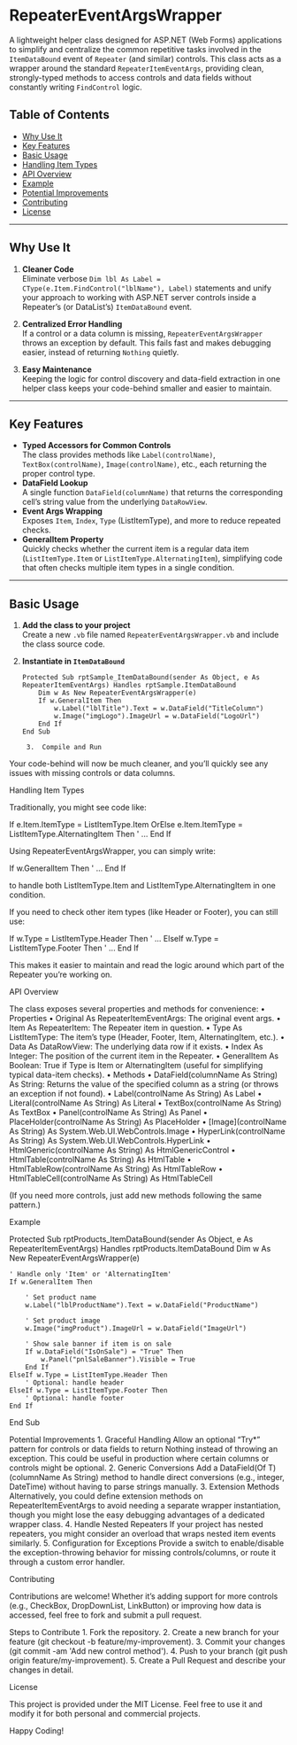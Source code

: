 # RepeaterEventArgsWrapper

A lightweight helper class designed for ASP.NET (Web Forms) applications to simplify and centralize the common repetitive tasks involved in the `ItemDataBound` event of `Repeater` (and similar) controls. This class acts as a wrapper around the standard `RepeaterItemEventArgs`, providing clean, strongly-typed methods to access controls and data fields without constantly writing `FindControl` logic.

## Table of Contents
- [Why Use It](#why-use-it)
- [Key Features](#key-features)
- [Basic Usage](#basic-usage)
- [Handling Item Types](#handling-item-types)
- [API Overview](#api-overview)
- [Example](#example)
- [Potential Improvements](#potential-improvements)
- [Contributing](#contributing)
- [License](#license)

---

## Why Use It
1. **Cleaner Code**  
   Eliminate verbose `Dim lbl As Label = CType(e.Item.FindControl("lblName"), Label)` statements and unify your approach to working with ASP.NET server controls inside a Repeater’s (or DataList’s) `ItemDataBound` event.

2. **Centralized Error Handling**  
   If a control or a data column is missing, `RepeaterEventArgsWrapper` throws an exception by default. This fails fast and makes debugging easier, instead of returning `Nothing` quietly.

3. **Easy Maintenance**  
   Keeping the logic for control discovery and data-field extraction in one helper class keeps your code-behind smaller and easier to maintain.

---

## Key Features
- **Typed Accessors for Common Controls**  
  The class provides methods like `Label(controlName)`, `TextBox(controlName)`, `Image(controlName)`, etc., each returning the proper control type.
- **DataField Lookup**  
  A single function `DataField(columnName)` that returns the corresponding cell’s string value from the underlying `DataRowView`.
- **Event Args Wrapping**  
  Exposes `Item`, `Index`, `Type` (ListItemType), and more to reduce repeated checks.
- **GeneralItem Property**  
  Quickly checks whether the current item is a regular data item (`ListItemType.Item` or `ListItemType.AlternatingItem`), simplifying code that often checks multiple item types in a single condition.

---

## Basic Usage

1. **Add the class to your project**  
   Create a new `.vb` file named `RepeaterEventArgsWrapper.vb` and include the class source code.

2. **Instantiate in `ItemDataBound`**  
   ```vbnet
   Protected Sub rptSample_ItemDataBound(sender As Object, e As RepeaterItemEventArgs) Handles rptSample.ItemDataBound
       Dim w As New RepeaterEventArgsWrapper(e)
       If w.GeneralItem Then
           w.Label("lblTitle").Text = w.DataField("TitleColumn")
           w.Image("imgLogo").ImageUrl = w.DataField("LogoUrl")
       End If
   End Sub

	3.	Compile and Run
Your code-behind will now be much cleaner, and you’ll quickly see any issues with missing controls or data columns.

Handling Item Types

Traditionally, you might see code like:

If e.Item.ItemType = ListItemType.Item OrElse e.Item.ItemType = ListItemType.AlternatingItem Then
    ' ...
End If

Using RepeaterEventArgsWrapper, you can simply write:

If w.GeneralItem Then
    ' ...
End If

to handle both ListItemType.Item and ListItemType.AlternatingItem in one condition.

If you need to check other item types (like Header or Footer), you can still use:

If w.Type = ListItemType.Header Then
    ' ...
ElseIf w.Type = ListItemType.Footer Then
    ' ...
End If

This makes it easier to maintain and read the logic around which part of the Repeater you’re working on.

API Overview

The class exposes several properties and methods for convenience:
	•	Properties
	•	Original As RepeaterItemEventArgs: The original event args.
	•	Item As RepeaterItem: The Repeater item in question.
	•	Type As ListItemType: The item’s type (Header, Footer, Item, AlternatingItem, etc.).
	•	Data As DataRowView: The underlying data row if it exists.
	•	Index As Integer: The position of the current item in the Repeater.
	•	GeneralItem As Boolean: True if Type is Item or AlternatingItem (useful for simplifying typical data-item checks).
	•	Methods
	•	DataField(columnName As String) As String: Returns the value of the specified column as a string (or throws an exception if not found).
	•	Label(controlName As String) As Label
	•	Literal(controlName As String) As Literal
	•	TextBox(controlName As String) As TextBox
	•	Panel(controlName As String) As Panel
	•	PlaceHolder(controlName As String) As PlaceHolder
	•	[Image](controlName As String) As System.Web.UI.WebControls.Image
	•	HyperLink(controlName As String) As System.Web.UI.WebControls.HyperLink
	•	HtmlGeneric(controlName As String) As HtmlGenericControl
	•	HtmlTable(controlName As String) As HtmlTable
	•	HtmlTableRow(controlName As String) As HtmlTableRow
	•	HtmlTableCell(controlName As String) As HtmlTableCell

(If you need more controls, just add new methods following the same pattern.)

Example

Protected Sub rptProducts_ItemDataBound(sender As Object, e As RepeaterItemEventArgs) Handles rptProducts.ItemDataBound
    Dim w As New RepeaterEventArgsWrapper(e)
    
    ' Handle only 'Item' or 'AlternatingItem'
    If w.GeneralItem Then
        
        ' Set product name
        w.Label("lblProductName").Text = w.DataField("ProductName")
        
        ' Set product image
        w.Image("imgProduct").ImageUrl = w.DataField("ImageUrl")
        
        ' Show sale banner if item is on sale
        If w.DataField("IsOnSale") = "True" Then
            w.Panel("pnlSaleBanner").Visible = True
        End If
    ElseIf w.Type = ListItemType.Header Then
        ' Optional: handle header
    ElseIf w.Type = ListItemType.Footer Then
        ' Optional: handle footer
    End If
End Sub

Potential Improvements
	1.	Graceful Handling
Allow an optional “Try*” pattern for controls or data fields to return Nothing instead of throwing an exception. This could be useful in production where certain columns or controls might be optional.
	2.	Generic Conversions
Add a DataField(Of T)(columnName As String) method to handle direct conversions (e.g., integer, DateTime) without having to parse strings manually.
	3.	Extension Methods
Alternatively, you could define extension methods on RepeaterItemEventArgs to avoid needing a separate wrapper instantiation, though you might lose the easy debugging advantages of a dedicated wrapper class.
	4.	Handle Nested Repeaters
If your project has nested repeaters, you might consider an overload that wraps nested item events similarly.
	5.	Configuration for Exceptions
Provide a switch to enable/disable the exception-throwing behavior for missing controls/columns, or route it through a custom error handler.

Contributing

Contributions are welcome! Whether it’s adding support for more controls (e.g., CheckBox, DropDownList, LinkButton) or improving how data is accessed, feel free to fork and submit a pull request.

Steps to Contribute
	1.	Fork the repository.
	2.	Create a new branch for your feature (git checkout -b feature/my-improvement).
	3.	Commit your changes (git commit -am 'Add new control method').
	4.	Push to your branch (git push origin feature/my-improvement).
	5.	Create a Pull Request and describe your changes in detail.

License

This project is provided under the MIT License. Feel free to use it and modify it for both personal and commercial projects.

Happy Coding!
